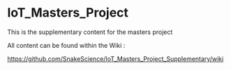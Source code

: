 # IoT_Masters_Project
This is the supplementary content for the masters project 


All content can be found within the Wiki : 

https://github.com/SnakeScience/IoT_Masters_Project_Supplementary/wiki
